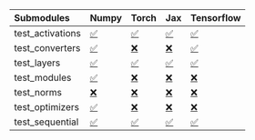 | Submodules       | Numpy                                                                                                                           | Torch                                                                                                                           | Jax                                                                                                                             | Tensorflow                                                                                                                      |
|:-----------------|:--------------------------------------------------------------------------------------------------------------------------------|:--------------------------------------------------------------------------------------------------------------------------------|:--------------------------------------------------------------------------------------------------------------------------------|:--------------------------------------------------------------------------------------------------------------------------------|
| test_activations | <a href="https://github.com/unifyai/ivy/runs/8168993021?check_suite_focus=true" rel="noopener noreferrer" target="_blank">✅</a> | <a href="https://github.com/unifyai/ivy/runs/8168993580?check_suite_focus=true" rel="noopener noreferrer" target="_blank">✅</a> | <a href="https://github.com/unifyai/ivy/runs/8168993962?check_suite_focus=true" rel="noopener noreferrer" target="_blank">✅</a> | <a href="https://github.com/unifyai/ivy/runs/8168994269?check_suite_focus=true" rel="noopener noreferrer" target="_blank">✅</a> |
| test_converters  | <a href="https://github.com/unifyai/ivy/runs/8168993076?check_suite_focus=true" rel="noopener noreferrer" target="_blank">✅</a> | <a href="https://github.com/unifyai/ivy/runs/8168993688?check_suite_focus=true" rel="noopener noreferrer" target="_blank">❌</a> | <a href="https://github.com/unifyai/ivy/runs/8168994030?check_suite_focus=true" rel="noopener noreferrer" target="_blank">❌</a> | <a href="https://github.com/unifyai/ivy/runs/8168994298?check_suite_focus=true" rel="noopener noreferrer" target="_blank">✅</a> |
| test_layers      | <a href="https://github.com/unifyai/ivy/runs/8168993138?check_suite_focus=true" rel="noopener noreferrer" target="_blank">✅</a> | <a href="https://github.com/unifyai/ivy/runs/8168993759?check_suite_focus=true" rel="noopener noreferrer" target="_blank">✅</a> | <a href="https://github.com/unifyai/ivy/runs/8168994071?check_suite_focus=true" rel="noopener noreferrer" target="_blank">✅</a> | <a href="https://github.com/unifyai/ivy/runs/8168994335?check_suite_focus=true" rel="noopener noreferrer" target="_blank">✅</a> |
| test_modules     | <a href="https://github.com/unifyai/ivy/runs/8168993210?check_suite_focus=true" rel="noopener noreferrer" target="_blank">✅</a> | <a href="https://github.com/unifyai/ivy/runs/8168993817?check_suite_focus=true" rel="noopener noreferrer" target="_blank">❌</a> | <a href="https://github.com/unifyai/ivy/runs/8168994108?check_suite_focus=true" rel="noopener noreferrer" target="_blank">❌</a> | <a href="https://github.com/unifyai/ivy/runs/8168994366?check_suite_focus=true" rel="noopener noreferrer" target="_blank">❌</a> |
| test_norms       | <a href="https://github.com/unifyai/ivy/runs/8168993291?check_suite_focus=true" rel="noopener noreferrer" target="_blank">❌</a> | <a href="https://github.com/unifyai/ivy/runs/8168993857?check_suite_focus=true" rel="noopener noreferrer" target="_blank">❌</a> | <a href="https://github.com/unifyai/ivy/runs/8168994157?check_suite_focus=true" rel="noopener noreferrer" target="_blank">❌</a> | <a href="https://github.com/unifyai/ivy/runs/8168994395?check_suite_focus=true" rel="noopener noreferrer" target="_blank">❌</a> |
| test_optimizers  | <a href="https://github.com/unifyai/ivy/runs/8168993407?check_suite_focus=true" rel="noopener noreferrer" target="_blank">✅</a> | <a href="https://github.com/unifyai/ivy/runs/8168993896?check_suite_focus=true" rel="noopener noreferrer" target="_blank">❌</a> | <a href="https://github.com/unifyai/ivy/runs/8168994189?check_suite_focus=true" rel="noopener noreferrer" target="_blank">❌</a> | <a href="https://github.com/unifyai/ivy/runs/8168994433?check_suite_focus=true" rel="noopener noreferrer" target="_blank">❌</a> |
| test_sequential  | <a href="https://github.com/unifyai/ivy/runs/8168993488?check_suite_focus=true" rel="noopener noreferrer" target="_blank">✅</a> | <a href="https://github.com/unifyai/ivy/runs/8168993931?check_suite_focus=true" rel="noopener noreferrer" target="_blank">✅</a> | <a href="https://github.com/unifyai/ivy/runs/8168994234?check_suite_focus=true" rel="noopener noreferrer" target="_blank">✅</a> | <a href="https://github.com/unifyai/ivy/runs/8168994509?check_suite_focus=true" rel="noopener noreferrer" target="_blank">✅</a> |